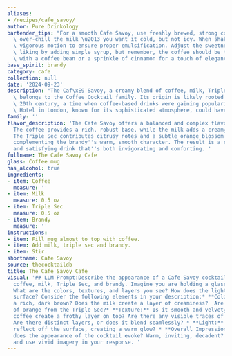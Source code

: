 ```yaml
---
aliases:
- /recipes/cafe_savoy/
author: Pure Drinkology
bartender_tips: "For a smooth Cafe Savoy, use freshly brewed, strong coffee. Don't\
  \ over-chill the milk \u2013 you want it cold, but not icy. When shaking, use a\
  \ vigorous motion to ensure proper emulsification. Adjust the sweetness to your\
  \ liking by adding simple syrup, but remember, the coffee should be the star. Garnish\
  \ with a coffee bean or a sprinkle of cinnamon for a touch of elegance. "
base_spirit: brandy
category: cafe
collection: null
date: '2024-09-23'
description: "The Caf\xE9 Savoy, a creamy blend of coffee, milk, Triple Sec, and brandy,\
  \ belongs to the Coffee Cocktail family. Its origin is likely rooted in the early\
  \ 20th century, a time when coffee-based drinks were gaining popularity. The Savoy\
  \ Hotel in London, known for its sophisticated atmosphere, could have been its namesake. "
family: ''
flavor_description: 'The Cafe Savoy offers a balanced and complex flavor profile.
  The coffee provides a rich, robust base, while the milk adds a creamy sweetness.
  The Triple Sec contributes citrusy notes and a subtle orange blossom aroma, perfectly
  complementing the brandy''s warm, smooth character. The result is a sophisticated
  and satisfying drink that''s both invigorating and comforting. '
fullname: The Cafe Savoy Cafe
glass: Coffee mug
has_alcohol: true
ingredients:
- item: Coffee
  measure: ''
- item: Milk
  measure: 0.5 oz
- item: Triple Sec
  measure: 0.5 oz
- item: Brandy
  measure: ''
instructions:
- item: Fill mug almost to top with coffee.
- item: Add milk, triple sec and brandy.
- item: Stir.
shortname: Cafe Savoy
source: thecocktaildb
title: The Cafe Savoy Cafe
visual: '## LLM Prompt:Describe the appearance of a Cafe Savoy cocktail, crafted with
  coffee, milk, Triple Sec, and brandy. Imagine you are holding a glass of this cocktail.
  What are the colors, textures, and layers you see? How does the light play off the
  surface? Consider the following elements in your description:* **Color:**  Is it
  a rich, dark brown? Does the milk create a layer of creaminess?  Are there any hints
  of orange from the Triple Sec?* **Texture:** Is it smooth and velvety? Does the
  coffee create a frothy layer on top? Are there any visible traces of ice?* **Layers:**
  Are there distinct layers, or does it blend seamlessly? * **Light:** Does the light
  reflect off the surface, creating a warm glow? * **Overall Impression:** What feeling
  does the appearance of the cocktail evoke? Warm, inviting, decadent? Please be descriptive
  and use vivid imagery in your response. '
---
```



